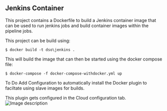 ## Jenkins Container

This project contains a Dockerfile to build a Jenkins container image that can be used to run jenkins jobs and build container images within the pipeline jobs.

This project can be build using:

 ```$ docker build -t dso\jenkins .```

This will build the image that can then be started using the docker compose file:

 ```$ docker-compose -f docker-compose-withdocker.yml up ```


To Do
Add Configuration to automatically install the Docker plugin to faciltate using slave images for builds.

This plugin gets configured in the Cloud configuration tab. 
![Image description](https://github.dev.taptechlab.net/devsecops/jenkins/blob/master/images/configuringClouds.png)

